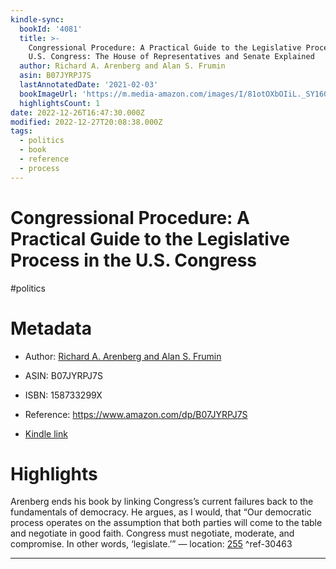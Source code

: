```yaml
---
kindle-sync:
  bookId: '4081'
  title: >-
    Congressional Procedure: A Practical Guide to the Legislative Process in the
    U.S. Congress: The House of Representatives and Senate Explained
  author: Richard A. Arenberg and Alan S. Frumin
  asin: B07JYRPJ7S
  lastAnnotatedDate: '2021-02-03'
  bookImageUrl: 'https://m.media-amazon.com/images/I/81otOXbOIiL._SY160.jpg'
  highlightsCount: 1
date: 2022-12-26T16:47:30.000Z
modified: 2022-12-27T20:08:38.000Z
tags:
  - politics
  - book
  - reference
  - process
---
```

# Congressional Procedure: A Practical Guide to the Legislative Process in the U.S. Congress

#politics 

# Metadata

* Author: [Richard A. Arenberg and Alan S. Frumin](https://www.amazon.com/Richard-A-Arenberg/e/B0075X6FGI/ref=dp_byline_cont_ebooks_1)

* ASIN: B07JYRPJ7S

* ISBN: 158733299X

* Reference: <https://www.amazon.com/dp/B07JYRPJ7S>

* [Kindle link](kindle://book?action=open&asin=B07JYRPJ7S)

# Highlights

Arenberg ends his book by linking Congress’s current failures back to the fundamentals of democracy. He argues, as I would, that “Our democratic process operates on the assumption that both parties will come to the table and negotiate in good faith. Congress must negotiate, moderate, and compromise. In other words, ‘legislate.’” — location: [255](kindle://book?action=open&asin=B07JYRPJ7S&location=255) ^ref-30463

---
